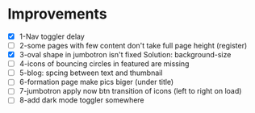 # Improvements

- [x] 1-Nav toggler delay
- [ ] 2-some pages with few content don't take full page height (register)
- [x] 3-oval shape in jumbotron isn't fixed Solution: background-size
- [ ] 4-icons of bouncing circles in featured are missing
- [ ] 5-blog: spcing between text and thumbnail
- [ ] 6-formation page make pics biger (under title)
- [ ] 7-jumbotron apply now btn transition of icons (left to right on load)
- [ ] 8-add dark mode  toggler somewhere
